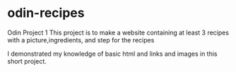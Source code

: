 # odin-recipes
Odin Project 1
This project is to make a website containing at least 3 recipes with a picture,ingredients, and step for the recipes

I demonstrated my knowledge of basic html and links and images in this short project.